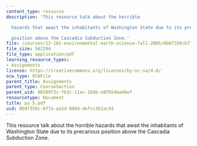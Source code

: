 ```yaml
---
content_type: resource
description: 'This resource talk about the horrible

  hazards that await the inhabitants of Washington State due to its precarious

  position above the Cascadia Subduction Zone.'
file: /courses/12-102-environmental-earth-science-fall-2005/0b8f350cb77aaa3d006ddefcc362ac93_ps_5.pdf
file_size: 562294
file_type: application/pdf
learning_resource_types:
- Assignments
license: https://creativecommons.org/licenses/by-nc-sa/4.0/
ocw_type: OCWFile
parent_title: Assignments
parent_type: CourseSection
parent_uid: 96589f3c-fb3c-11ac-16db-e8f654ba46ef
resourcetype: Document
title: ps_5.pdf
uid: 0b8f350c-b77a-aa3d-006d-defcc362ac93
---
```

This resource talk about the horrible
hazards that await the inhabitants of Washington State due to its precarious
position above the Cascadia Subduction Zone.